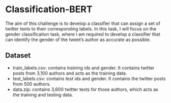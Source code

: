 # Classification-BERT

The aim of this challenge is to develop a classifier that can assign a set of twitter texts to their corresponding labels. In this task, I will focus on the gender classification task, where I am required to develop a classifier that can identify the gender of the tweet’s author as accurate as possible.


## Dataset
* train_labels.csv: contains training ids and gender. It contains twitter posts from 3,100 authors and acts as the training data.
* test_labels.csv: contains test ids and gender. It contains the twitter posts from 500 authors. 
* data.zip: contains 3,600 twitter texts for those authors, which acts as the training and testing data.



